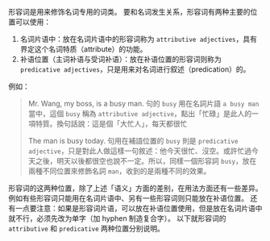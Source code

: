 
形容词是用来修饰名词专用的词类。
要和名词发生关系，形容词有两种主要的位​​置可以使用：
1. 名词片语中：放在名词片语中的形容词称为 `attributive adjectives`，具有界定这个名词特质（attribute）的功能。
2. 补语位置（主词补语与受词补语）：放在补语位置的形容词则称为 `predicative adjectives`，只是用来对名词进行叙述（predication）的。

例如：
> Mr. Wang, my boss, is a busy man.
> 句的 `busy` 用在名詞片語 `a busy man` 當中，這個 `busy` 稱為 `attributive adjective`，點出「忙碌」是此人的一項特質。換句話說：這是個「大忙人」，每天都很忙
> 
> The man is busy today.
> 句用在補語位置的 `busy` 則是 `predicative adjective`，只是對此人做這樣一句敘述：他今天很忙、沒空。或許忙過今天之後，明天以後都很空也說不一定。所以，同樣一個形容詞 `busy`，放在兩種不同位置來修飾名詞 `man`，收到的是兩種不同的效果。

形容词的这两种位置，除了上述「语义」方面的差别，在用法方面还有一些差异。
例如有些形容词只能用在名词片语中、另有一些形容词则只能放在补语位置。
还有一点要注意：如果是形容词片语，可以放在补语位置使用，但是放在名词片语中就不行，必须先改为单字（加 hyphen 制造复合字）。
以下就形容词的 `attributive` 和 `predicative` 两种位置分别说明。